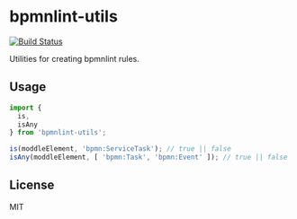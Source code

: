 # bpmnlint-utils

[![Build Status](https://travis-ci.com/bpmn-io/bpmnlint-utils.svg?branch=master)](https://travis-ci.com/bpmn-io/bpmnlint-utils)

Utilities for creating bpmnlint rules.


## Usage

```javascript
import {
  is,
  isAny
} from 'bpmnlint-utils';

is(moddleElement, 'bpmn:ServiceTask'); // true || false
isAny(moddleElement, [ 'bpmn:Task', 'bpmn:Event' ]); // true || false
```


## License

MIT
